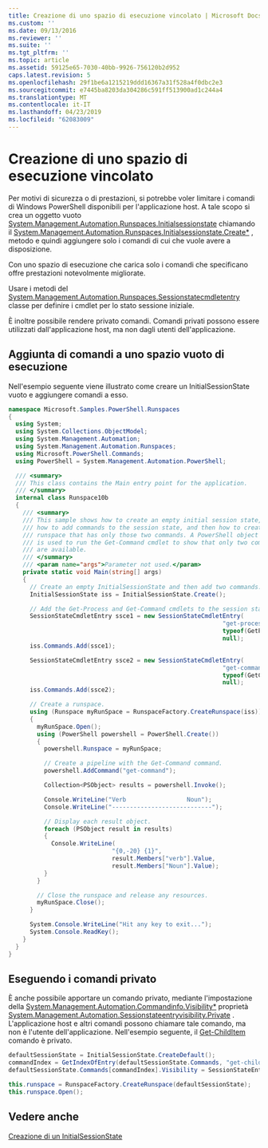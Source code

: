 ```yaml
---
title: Creazione di uno spazio di esecuzione vincolato | Microsoft Docs
ms.custom: ''
ms.date: 09/13/2016
ms.reviewer: ''
ms.suite: ''
ms.tgt_pltfrm: ''
ms.topic: article
ms.assetid: 59125e65-7030-40bb-9926-756120b2d952
caps.latest.revision: 5
ms.openlocfilehash: 29f1be6a1215219ddd16367a31f528a4f0dbc2e3
ms.sourcegitcommit: e7445ba8203da304286c591ff513900ad1c244a4
ms.translationtype: MT
ms.contentlocale: it-IT
ms.lasthandoff: 04/23/2019
ms.locfileid: "62083009"
---
```

# <a name="creating-a-constrained-runspace"></a>Creazione di uno spazio di esecuzione vincolato

Per motivi di sicurezza o di prestazioni, si potrebbe voler limitare i comandi di Windows PowerShell disponibili per l'applicazione host. A tale scopo si crea un oggetto vuoto [System.Management.Automation.Runspaces.Initialsessionstate](/dotnet/api/System.Management.Automation.Runspaces.InitialSessionState) chiamando il [System.Management.Automation.Runspaces.Initialsessionstate.Create*](/dotnet/api/System.Management.Automation.Runspaces.InitialSessionState.Create) , metodo e quindi aggiungere solo i comandi di cui che vuole avere a disposizione.

 Con uno spazio di esecuzione che carica solo i comandi che specificano offre prestazioni notevolmente migliorate.

 Usare i metodi del [System.Management.Automation.Runspaces.Sessionstatecmdletentry](/dotnet/api/System.Management.Automation.Runspaces.SessionStateCmdletEntry) classe per definire i cmdlet per lo stato sessione iniziale.

 È inoltre possibile rendere privato comandi. Comandi privati possono essere utilizzati dall'applicazione host, ma non dagli utenti dell'applicazione.

## <a name="adding-commands-to-an-empty-runspace"></a>Aggiunta di comandi a uno spazio vuoto di esecuzione

 Nell'esempio seguente viene illustrato come creare un InitialSessionState vuoto e aggiungere comandi a esso.

```csharp
namespace Microsoft.Samples.PowerShell.Runspaces
{
  using System;
  using System.Collections.ObjectModel;
  using System.Management.Automation;
  using System.Management.Automation.Runspaces;
  using Microsoft.PowerShell.Commands;
  using PowerShell = System.Management.Automation.PowerShell;

  /// <summary>
  /// This class contains the Main entry point for the application.
  /// </summary>
  internal class Runspace10b
  {
    /// <summary>
    /// This sample shows how to create an empty initial session state,
    /// how to add commands to the session state, and then how to create a
    /// runspace that has only those two commands. A PowerShell object
    /// is used to run the Get-Command cmdlet to show that only two commands
    /// are available.
    /// </summary>
    /// <param name="args">Parameter not used.</param>
    private static void Main(string[] args)
    {
      // Create an empty InitialSessionState and then add two commands.
      InitialSessionState iss = InitialSessionState.Create();

      // Add the Get-Process and Get-Command cmdlets to the session state.
      SessionStateCmdletEntry ssce1 = new SessionStateCmdletEntry(
                                                            "get-process",
                                                            typeof(GetProcessCommand),
                                                            null);
      iss.Commands.Add(ssce1);

      SessionStateCmdletEntry ssce2 = new SessionStateCmdletEntry(
                                                            "get-command",
                                                            typeof(GetCommandCommand),
                                                            null);
      iss.Commands.Add(ssce2);

      // Create a runspace.
      using (Runspace myRunSpace = RunspaceFactory.CreateRunspace(iss))
      {
        myRunSpace.Open();
        using (PowerShell powershell = PowerShell.Create())
        {
          powershell.Runspace = myRunSpace;

          // Create a pipeline with the Get-Command command.
          powershell.AddCommand("get-command");

          Collection<PSObject> results = powershell.Invoke();

          Console.WriteLine("Verb                 Noun");
          Console.WriteLine("----------------------------");

          // Display each result object.
          foreach (PSObject result in results)
          {
            Console.WriteLine(
                             "{0,-20} {1}",
                             result.Members["verb"].Value,
                             result.Members["Noun"].Value);
          }
        }

        // Close the runspace and release any resources.
        myRunSpace.Close();
      }

      System.Console.WriteLine("Hit any key to exit...");
      System.Console.ReadKey();
    }
  }
}
```

## <a name="making-commands-private"></a>Eseguendo i comandi privato

 È anche possibile apportare un comando privato, mediante l'impostazione della [System.Management.Automation.Commandinfo.Visibility*](/dotnet/api/System.Management.Automation.CommandInfo.Visibility) proprietà [System.Management.Automation.Sessionstateentryvisibility.Private](/dotnet/api/System.Management.Automation.SessionStateEntryVisibility.Private) . L'applicazione host e altri comandi possono chiamare tale comando, ma non è l'utente dell'applicazione. Nell'esempio seguente, il [Get-ChildItem](/powershell/module/Microsoft.PowerShell.Management/Get-ChildItem) comando è privato.

```csharp
defaultSessionState = InitialSessionState.CreateDefault();
commandIndex = GetIndexOfEntry(defaultSessionState.Commands, "get-childitem");
defaultSessionState.Commands[commandIndex].Visibility = SessionStateEntryVisibility.Private;

this.runspace = RunspaceFactory.CreateRunspace(defaultSessionState);
this.runspace.Open();
```

## <a name="see-also"></a>Vedere anche

 [Creazione di un InitialSessionState](./creating-an-initialsessionstate.md)
